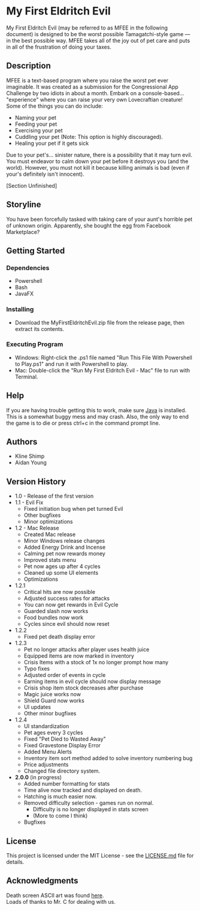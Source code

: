 # My First Eldritch Evil
My First Eldritch Evil (may be referred to as MFEE in the following document) is designed to be the worst possible Tamagatchi-style game — in the best possible way. MFEE takes all of the joy out of pet care and puts in all of the frustration of doing your taxes. 

## Description
MFEE is a text-based program where you raise the worst pet ever imaginable. It was created as a submission for the Congressional App Challenge by two idiots in about a month. Embark on a console-based... "experience" where you can raise your very own Lovecraftian creature! Some of the things you can do include:
* Naming your pet
* Feeding your pet
* Exercising your pet
* Cuddling your pet (Note: This option is highly discouraged).
* Healing your pet if it gets sick

Due to your pet's... sinister nature, there is a possibility that it may turn evil. You must endeavor to calm down your pet before it destroys you (and the world). However, you must not kill it because killing animals is bad (even if your's definitely isn't innocent).

[Section Unfinished]
<!-- TO DO: FINISH WRITING THIS SECTION -->

## Storyline
You have been forcefully tasked with taking care of your aunt's horrible pet of unknown origin. Apparently, she bought the egg from Facebook Marketplace?

## Getting Started
### Dependencies
* Powershell
* Bash
* JavaFX

### Installing
* Download the MyFirstEldritchEvil.zip file from the release page, then extract its contents.

### Executing Program
* Windows: Right-click the .ps1 file named "Run This File With Powershell to Play.ps1" and run it with Powershell to play.
* Mac: Double-click the "Run My First Eldritch Evil - Mac" file to run with Terminal.

## Help
If you are having trouble getting this to work, make sure [Java](https://www.java.com/en/) is installed. This is a somewhat buggy mess and may crash. Also, the only way to end the game is to die or press ctrl+c in the command prompt line.

## Authors
* Kline Shimp  
* Aidan Young

## Version History
* 1.0  - Release of the first version
* 1.1 - Evil Fix
   * Fixed initiation bug when pet turned Evil
   * Other bugfixes
   * Minor optimizations
* 1.2 - Mac Release
   * Created Mac release
   * Minor Windows release changes
   * Added Energy Drink and Incense
   * Calming pet now rewards money
   * Improved stats menu
   * Pet now ages up after 4 cycles
   * Cleaned up some UI elements
   * Optimizations
* 1.2.1
   * Critical hits are now possible
   * Adjusted success rates for attacks
   * You can now get rewards in Evil Cycle
   * Guarded slash now works
   * Food bundles now work
   * Cycles since evil should now reset
* 1.2.2
   * Fixed pet death display error
* 1.2.3
   * Pet no longer attacks after player uses health juice
   * Equipped items are now marked in inventory
   * Crisis Items with a stock of 1x no longer prompt how many
   * Typo fixes
   * Adjusted order of events in cycle
   * Earning items in evil cycle should now display message
   * Crisis shop item stock decreases after purchase
   * Magic juice works now
   * Shield Guard now works
   * UI updates
   * Other minor bugfixes
* 1.2.4
   * UI standardization
   * Pet ages every 3 cycles
   * Fixed "Pet Died to Wasted Away"
   * Fixed Gravestone Display Error
   * Added Menu Alerts
   * Inventory item sort method added to solve inventory numbering bug
   * Price adjustments
   * Changed file directory system.
* __2.0.0__ (in progress)
   * Added number formatting for stats
   * Time alive now tracked and displayed on death.
   * Hatching is much easier now.
   * Removed difficulty selection - games run on normal.
      * Difficulty is no longer displayed in stats screen
      * (More to come I think)
   * Bugfixes

## License
This project is licensed under the MIT License - see the [LICENSE.md](LICENSE.md) file for details.

## Acknowledgments
Death screen ASCII art was found [here](https://ascii.co.uk/art/rip).  
Loads of thanks to Mr. C for dealing with us.

<!---- IDK what all this stuff is or what to do with it: ---->

<!--
## Folder Structure

The workspace contains two folders by default, where:

- `src`: the folder to maintain sources
- `lib`: the folder to maintain dependencies

Meanwhile, the compiled output files will be generated in the `bin` folder by default.

> If you want to customize the folder structure, open `.vscode/settings.json` and update the related settings there.

## Dependency Management

The `JAVA PROJECTS` view allows you to manage your dependencies. More details can be found [here](https://github.com/microsoft/vscode-java-dependency#manage-dependencies). 
-->
